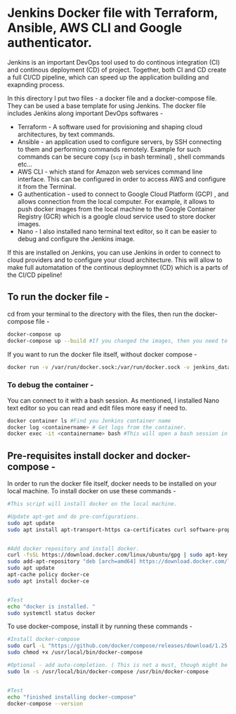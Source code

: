 # Jenkins Docker file with Terraform, Ansible, AWS CLI and Google authenticator. 
Jenkins is an important DevOps tool used to do continous integration (CI) and continous deployment (CD) of project. Together, both CI and CD create a full CI/CD pipeline, which can speed up the application building and exapnding process. 

In this directory I put two files - a docker file and a docker-compose file. They can be used a base template for using Jenkins. 
The docker file includes Jenkins along important DevOps softwares - 
* Terraform - A software used for provisioning and shaping cloud architectures, by text commands. 
* Ansible - an application used to configure servers, by SSH connecting to them and performing commands remotely. Example for such commands can be secure copy (```scp``` in bash terminal) , shell commands etc... 
* AWS CLI - which stand for Amazon web services command line interface. This can be configured in order to access AWS and configure it from the Terminal. 
* G authentication - used to connect to Google Cloud Platform (GCP) , and allows connection from the local computer. For example, it allows to push docker images from the local machine to the Google Container Registry (GCR) which is a google cloud service used to store docker images. 
* Nano - I also installed nano terminal text editor, so it can be easier to debug and configure the Jenkins image. 

If this are installed on Jenkins, you can use Jenkins in order to connect to cloud providers and to configure your cloud architecture. This will allow to make full automatation of the continous deploymnet (CD) which is a parts of the CI/CD pipeline! 


## To run the docker file - 
cd from your terminal to the directory with the files, then run the docker-compose file - 
```bash 
docker-compose up
docker-compose up --build #If you changed the images, then you need to rebuild it. BY default docker-compose doesn't rebuild the image unless you mention it by adding --build argument. 
```

If you want to run the docker file itself, without docker compose - 
```bash
docker run -v /var/run/docker.sock:/var/run/docker.sock -v jenkins_data:/var/jenkins_home -p 801:8080 my-jenkins-image #If the Dockerfile is in the local directory. 
```

### To debug the container - 
You can connect to it with a bash session. As mentioned, I installed Nano text editor so you can read and edit files more easy if need to. 
```bash
docker container ls #Find you Jenkins container name
docker log <containername> # Get logs from the container. 
docker exec -it <containername> bash #This will open a bash session in the Jenkins container. 
```


## Pre-requisites install docker and docker-compose - 
In order to run the docker file itself, docker needs to be installed on your local machine. To install docker on use these commands - 
```bash
#This script will install docker on the local machine. 

#Update apt-get and do pre-configurations. 
sudo apt update
sudo apt install apt-transport-https ca-certificates curl software-properties-common


#Add docker repository and install docker. 
curl -fsSL https://download.docker.com/linux/ubuntu/gpg | sudo apt-key add -
sudo add-apt-repository "deb [arch=amd64] https://download.docker.com/linux/ubuntu bionic stable"
sudo apt update
apt-cache policy docker-ce
sudo apt install docker-ce


#Test
echo "docker is installed. " 
sudo systemctl status docker
```

To use docker-compose, install it by running these commands - 
```bash
#Install docker-compose
sudo curl -L "https://github.com/docker/compose/releases/download/1.25.3/docker-compose-$(uname -s)-$(uname -m)" -o /usr/local/bin/docker-compose
sudo chmod +x /usr/local/bin/docker-compose

#Optional - add auto-completion. ( This is not a must, though might be useful... ) 
sudo ln -s /usr/local/bin/docker-compose /usr/bin/docker-compose


#Test
echo "finished installing docker-compose"
docker-compose --version 
```
